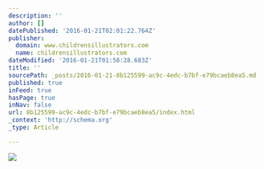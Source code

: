 ```yaml
---
description: ''
author: []
datePublished: '2016-01-21T02:01:22.764Z'
publisher:
  domain: www.childrensillustrators.com
  name: childrensillustrators.com
dateModified: '2016-01-21T01:58:28.683Z'
title: ''
sourcePath: _posts/2016-01-21-8b125599-ac9c-4edc-b7bf-e79bcaeb8ea5.md
published: true
inFeed: true
hasPage: true
inNav: false
url: 8b125599-ac9c-4edc-b7bf-e79bcaeb8ea5/index.html
_context: 'http://schema.org'
_type: Article

---
```

![](http://www.childrensillustrators.com/portfolioIllustrations/18225.jpg)